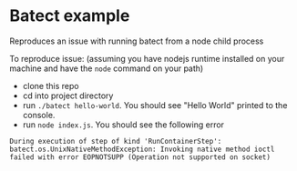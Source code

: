 # Batect example

Reproduces an issue with running batect from a node child process

To reproduce issue:
(assuming you have nodejs runtime installed on your machine and have the `node` command on your path)

- clone this repo
- cd into project directory
- run `./batect hello-world`. You should see "Hello World" printed to the console.
- run `node index.js`. You should see the following error

```During execution of step of kind 'RunContainerStep': batect.os.UnixNativeMethodException: Invoking native method ioctl failed with error EOPNOTSUPP (Operation not supported on socket)```